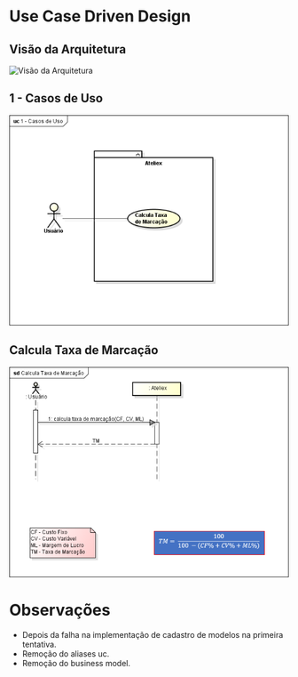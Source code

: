 # Use Case Driven Design

## Visão da Arquitetura

![Visão da Arquitetura](Resources/docs/Vis%C3%A3o%20da%20Arquitetura.png)

## 1 - Casos de Uso

![1 - Casos de Uso](Resources/docs/1%20-%20Casos%20de%20Uso.png)

## Calcula Taxa de Marcação

![Calcula Taxa de Marcação](Resources/docs/Calcula%20Taxa%20de%20Marcação.png)

# Observações
- Depois da falha na implementação de cadastro de modelos na primeira tentativa.
- Remoção do aliases uc.
- Remoção do business model.